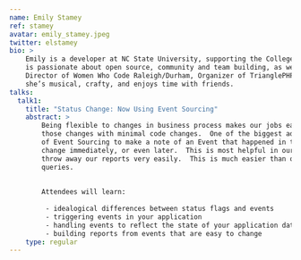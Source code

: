 ```yaml
---
name: Emily Stamey
ref: stamey
avatar: emily_stamey.jpeg
twitter: elstamey
bio: >
    Emily is a developer at NC State University, supporting the College of Engineering. In addition to programming, she
    is passionate about open source, community and team building, as well as sharing knowledge with others.  She is
    Director of Women Who Code Raleigh/Durham, Organizer of TrianglePHP, and TA for Girl Develop It.  In her free time,
    she’s musical, crafty, and enjoys time with friends. 
talks:
  talk1:
    title: "Status Change: Now Using Event Sourcing"
    abstract: >
        Being flexible to changes in business process makes our jobs easier, and it helps our applications adapt to
        those changes with minimal code changes.  One of the biggest adaptions in our applications has been the addition
        of Event Sourcing to make a note of an Event that happened in the system.  With these Events, we can affect
        change immediately, or even later.  This is most helpful in our reporting interfaces.  We can build, change, and
        throw away our reports very easily.  This is much easier than our older reports being generated by large SQL
        queries. 
        
        
        Attendees will learn:
         
         - idealogical differences between status flags and events
         - triggering events in your application
         - handling events to reflect the state of your application data
         - building reports from events that are easy to change
    type: regular
---
```

